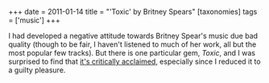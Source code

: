 +++
date = 2011-01-14
title = "'Toxic' by Britney Spears"
[taxonomies]
tags = ['music']
+++

I had developed a negative attitude towards Britney Spear's music due
bad quality (though to be fair, I haven't listened to much of her work,
all but the most popular few tracks). But there is one particular gem,
*Toxic*, and I was surprised to find that [it's critically acclaimed],
especially since I reduced it to a guilty pleasure.

  [it's critically acclaimed]: http://en.wikipedia.org/wiki/Toxic_(song)
